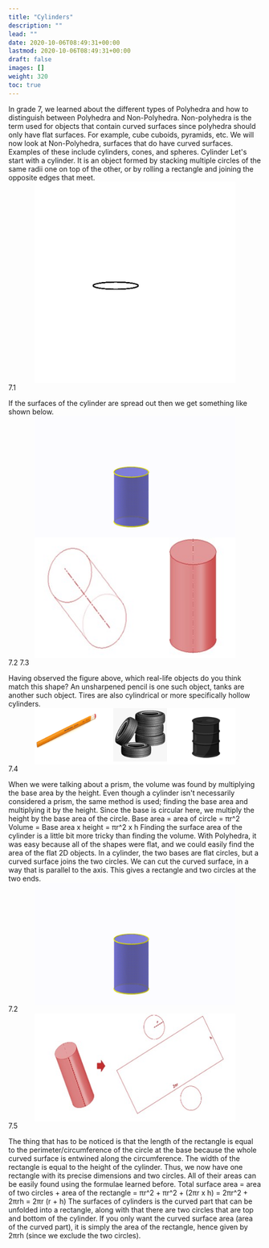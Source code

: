 ```yaml
---
title: "Cylinders"
description: ""
lead: ""
date: 2020-10-06T08:49:31+00:00
lastmod: 2020-10-06T08:49:31+00:00
draft: false
images: []
weight: 320
toc: true
---
```


In grade 7, we learned about the different types of Polyhedra and how to distinguish between Polyhedra and Non-Polyhedra. Non-polyhedra is the term used for objects that contain curved surfaces since polyhedra should only have flat surfaces. For example, cube cuboids, pyramids, etc.
We will now look at Non-Polyhedra, surfaces that do have curved surfaces. Examples of these include cylinders, cones, and spheres. 
Cylinder
Let's start with a cylinder. It is an object formed by stacking multiple circles of the same radii one on top of the other, or by rolling a rectangle and joining the opposite edges that meet. 
<img src="7_1_circles_extended.gif" width="400" style="display: block; margin: 0 auto;">
7.1



If the surfaces of the cylinder are spread out then we get something like shown below. 
<img src="7_2_net_of_a_cylinder.gif" width="400" style="display: block; margin: 0 auto;">
<img src="7_3_cylinder_views.jpg" width="400" style="display: block; margin: 0 auto;">
7.2 7.3


Having observed the figure above, which real-life objects do you think match this shape? An unsharpened pencil is one such object, tanks are another such object. Tires are also cylindrical or more specifically hollow cylinders.  
<img src="7_4_cylindrical_objects.jpg" width="400" style="display: block; margin: 0 auto;">
7.4

When we were talking about a prism, the volume was found by multiplying the base area by the height. Even though a cylinder isn't necessarily considered a prism, the same method is used; finding the base area and multiplying it by the height. 
Since the base is circular here, we multiply the height by the base area of the circle. 
Base area = area of circle = πr^2
Volume = Base area x height = πr^2 x h
Finding the surface area of the cylinder is a little bit more tricky than finding the volume. With Polyhedra, it was easy because all of the shapes were flat, and we could easily find the area of the flat 2D objects. 
In a cylinder, the two bases are flat circles, but a curved surface joins the two circles. We can cut the curved surface, in a way that is parallel to the axis. This gives a rectangle and two circles at the two ends.   
<img src="7_2_net_of_a_cylinder.gif" width="400" style="display: block; margin: 0 auto;">
7.2
<img src="7_5_net_of_a_cylinder.jpg" width="400" style="display: block; margin: 0 auto;">
7.5

The thing that has to be noticed is that the length of the rectangle is equal to the perimeter/circumference of the circle at the base because the whole curved surface is entwined along the circumference. The width of the rectangle is equal to the height of the cylinder. Thus, we now have one rectangle with its precise dimensions and two circles. All of their areas can be easily found using the formulae learned before. 
Total surface area = area of two circles + area of the rectangle
= πr^2 + πr^2 + (2πr x h)
= 2πr^2 + 2πrh
= 2πr (r + h)
The surfaces of cylinders is the curved part that can be unfolded into a rectangle, along with that there are two circles that are top and bottom of the cylinder. 
If you only want the curved surface area (area of the curved part), it is simply the area of the rectangle, hence given by 2πrh (since we exclude the two circles).
